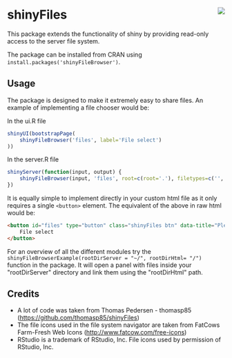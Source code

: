 # shinyFiles <img src="man/figures/logo.png" align="right" />

 
This package extends the functionality of shiny by providing read-only access to the server file system. 

The package can be installed from CRAN using `install.packages('shinyFileBrowser')`.

Usage
----------
The package is designed to make it extremely easy to share files. An example of implementing a file chooser would be:

In the ui.R file
```R
shinyUI(bootstrapPage(
    shinyFileBrowser('files', label='File select')
))
```
In the server.R file
```R
shinyServer(function(input, output) {
    shinyFileBrowser(input, 'files', root=c(root='.'), filetypes=c('', 'txt'))
})
```

It is equally simple to implement directly in your custom html file as it only requires a single `<button>` element. The equivalent of the above in raw html would be:
```html
<button id="files" type="button" class="shinyFiles btn" data-title="Please select a file" data-selecttype="single">
    File select
</button>
```

For an overview of all the different modules try the `shinyFileBrowserExample(rootDirServer = "~/", rootDirHtml= "/")` function in the package. It will open a panel with files inside your "rootDirServer" directory and link them using the "rootDirHtml" path.

Credits
----------
* A lot of code was taken from Thomas Pedersen - thomasp85 (https://github.com/thomasp85/shinyFiles)
* The file icons used in the file system navigator are taken from FatCows Farm-Fresh Web Icons (http://www.fatcow.com/free-icons)
* RStudio is a trademark of RStudio, Inc. File icons used by permission of RStudio, Inc. 
